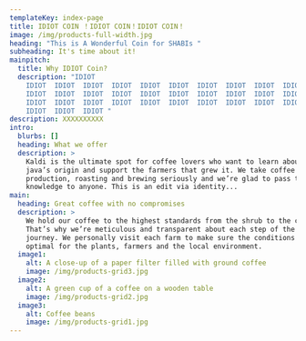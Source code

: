 ```yaml
---
templateKey: index-page
title: IDIOT COIN ！IDIOT COIN！IDIOT COIN！
image: /img/products-full-width.jpg
heading: "This is A Wonderful Coin for SHABIs "
subheading: It's time about it!
mainpitch:
  title: Why IDIOT Coin?
  description: "IDIOT
    IDIOT  IDIOT  IDIOT  IDIOT  IDIOT  IDIOT  IDIOT  IDIOT  IDIOT  IDIOT  IDIOT  \
    IDIOT  IDIOT  IDIOT  IDIOT  IDIOT  IDIOT  IDIOT  IDIOT  IDIOT  IDIOT  IDIOT  \
    IDIOT  IDIOT  IDIOT  IDIOT  IDIOT  IDIOT  IDIOT  IDIOT  IDIOT  IDIOT  IDIOT  \
    IDIOT  IDIOT  IDIOT "
description: XXXXXXXXXX
intro:
  blurbs: []
  heading: What we offer
  description: >
    Kaldi is the ultimate spot for coffee lovers who want to learn about their
    java’s origin and support the farmers that grew it. We take coffee
    production, roasting and brewing seriously and we’re glad to pass that
    knowledge to anyone. This is an edit via identity...
main:
  heading: Great coffee with no compromises
  description: >
    We hold our coffee to the highest standards from the shrub to the cup.
    That’s why we’re meticulous and transparent about each step of the coffee’s
    journey. We personally visit each farm to make sure the conditions are
    optimal for the plants, farmers and the local environment.
  image1:
    alt: A close-up of a paper filter filled with ground coffee
    image: /img/products-grid3.jpg
  image2:
    alt: A green cup of a coffee on a wooden table
    image: /img/products-grid2.jpg
  image3:
    alt: Coffee beans
    image: /img/products-grid1.jpg
---
```

